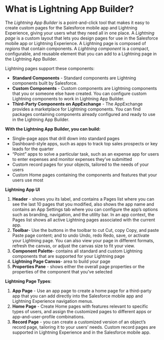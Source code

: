 # What is Lightning App Builder?

The *Lightning App Builder* is a point-and-click tool that makes it easy to create custom pages for the Salesforce mobile app and Lightning Experience, giving your users what they need all in one place. A *Lightning page* is a custom layout that lets you design pages for use in the Salesforce mobile app or Lightning Experience. A Lightning page is composed of *regions* that contain components.
A *Lightning component* is a compact, configurable, and reusable element that you can add to a Lightning page in the Lightning App Builder.

Lightning pages support these components:

- **Standard Components** - Standard components are Lightning components built by Salesforce.
- **Custom Components** - Custom components are Lightning components that you or someone else have created. You can configure custom Lightning components to work in Lightning App Builder.
- **Third-Party Components on AppExchange** - The AppExchange provides a marketplace for Lightning components. You can find packages containing components already configured and ready to use in the Lightning App Builder.

**With the Lightning App Builder, you can build:**

- Single-page apps that drill down into standard pages
- Dashboard-style apps, such as apps to track top sales prospects or key leads for the quarter
- “Point” apps to solve a particular task, such as an expense app for users to enter expenses and monitor expenses they’ve submitted
- Custom record pages for your objects, tailored to the needs of your users
- Custom Home pages containing the components and features that your users use most

**Lightning App UI**
1. **Header** - shows you its label, and contains a Pages list where you can see the last 10 pages that you modified, also shows the app name and contains an App Settings tab where you can configure the app’s options such as branding, navigation, and the utility bar. In an app context, the Pages list shows all active Lightning pages associated with the current app.
2. **Toolbar**- Use the buttons in the toolbar to cut Cut, copy Copy, and paste Paste page content; and to undo Undo, redo Redo, save, or activate your Lightning page. You can also view your page in different formats, refresh the canvas, or adjust the canvas size to fit your view.
3. **Component Palette**- contains all standard and custom Lightning components that are supported for your Lightning page
4. **Lightning Page Canvas**- area to build your page
5. **Properties Pane** - shows either the overall page properties or the properties of the component that you’ve selected

**Lightning Page Types**:

1. **App Page** - Use an app page to create a home page for a third-party app that you can add directly into the Salesforce mobile app and Lightning Experience navigation menus. 
2. **Home Page** - Create Home pages with features relevant to specific types of users, and assign the customized pages to different apps or app-and-user-profile combinations. 
3. **Record Page** - you can create a customized version of an object’s record page, tailoring it to your users’ needs. Custom record pages are supported in Lightning Experience and in the Salesforce mobile app. 